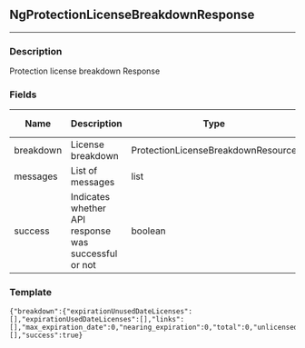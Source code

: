 ## NgProtectionLicenseBreakdownResponse
---
### Description
Protection license breakdown Response
### Fields
| Name | Description | Type | Allowed Values | Required |
| ---- | ----------- | ---- | -------------- | -------- |
| breakdown | License breakdown | ProtectionLicenseBreakdownResource |  | false |
| messages | List of messages | list |  | false |
| success | Indicates whether API response was successful or not | boolean |  | false |
### Template
```
{"breakdown":{"expirationUnusedDateLicenses":[],"expirationUsedDateLicenses":[],"links":[],"max_expiration_date":0,"nearing_expiration":0,"total":0,"unlicensedServers":0,"unused":0,"used":0},"messages":[],"success":true}
```
